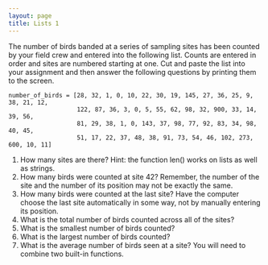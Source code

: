 ```yaml
---
layout: page
title: Lists 1
---
```


The number of birds banded at a series of sampling sites has been
counted by your field crew and entered into the following list. Counts
are entered in order and sites are numbered starting at one. Cut and
paste the list into your assignment and then answer the following
questions by printing them to the screen.

```
number_of_birds = [28, 32, 1, 0, 10, 22, 30, 19, 145, 27, 36, 25, 9, 38, 21, 12,
                   122, 87, 36, 3, 0, 5, 55, 62, 98, 32, 900, 33, 14, 39, 56,
                   81, 29, 38, 1, 0, 143, 37, 98, 77, 92, 83, 34, 98, 40, 45,
                   51, 17, 22, 37, 48, 38, 91, 73, 54, 46, 102, 273, 600, 10, 11]
```

1.  How many sites are there? Hint: the function len() works on lists as
    well as strings.
2.  How many birds were counted at site 42? Remember, the number of the
    site and the number of its position may not be exactly the same.
3.  How many birds were counted at the last site? Have the computer
    choose the last site automatically in some way, not by manually
    entering its position.
4.  What is the total number of birds counted across all of the sites?
5.  What is the smallest number of birds counted?
6.  What is the largest number of birds counted?
7.  What is the average number of birds seen at a site? You will need to
    combine two built-in functions.

